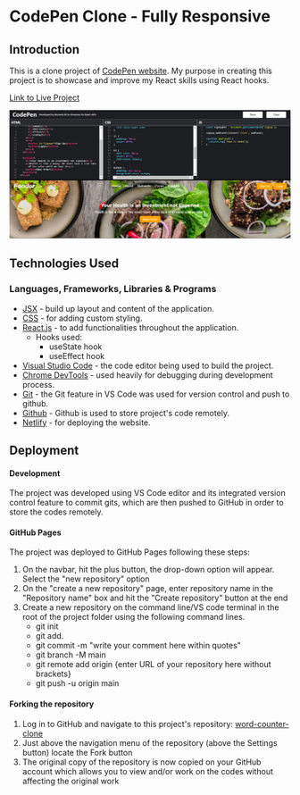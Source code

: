 # CodePen Clone - Fully Responsive

## Introduction

This is a clone project of [CodePen website](https://codepenclonez.netlify.app/). My purpose in creating this project is to showcase and improve my React skills using React hooks. 

[Link to Live Project](https://wordcounterclone.netlify.app/)

![CodePen home page](/public/codepen-clone.png)

## Technologies Used

### Languages, Frameworks, Libraries & Programs

- [JSX](https://reactjs.org/docs/introducing-jsx.html) - build up layout and content of the application.
- [CSS](https://developer.mozilla.org/en-US/docs/Web/CSS) - for adding custom styling.
- [React.js](https://reactjs.org/) - to add functionalities throughout the application.
  - Hooks used:
    - useState hook
    - useEffect hook
- [Visual Studio Code](https://code.visualstudio.com/) - the code editor being used to build the project.
- [Chrome DevTools](https://developer.chrome.com/docs/devtools/) - used heavily for debugging during development process.
- [Git](https://git-scm.com/) - the Git feature in VS Code was used for version control and push to github.
- [Github](https://github.com/) - Github is used to store project's code remotely.
- [Netlify](https://www.netlify.com/) - for deploying the website.

## Deployment

#### Development

The project was developed using VS Code editor and its integrated version control feature to commit gits, which are then pushed to GitHub in order to store the codes remotely.

#### GitHub Pages

The project was deployed to GitHub Pages following these steps:

1. On the navbar, hit the plus button, the drop-down option will appear. Select the "new repository" option
2. On the "create a new repository" page, enter repository name in the "Repository name" box and hit the "Create repository" button at the end
3. Create a new repository on the command line/VS code terminal in the root of the project folder using the following command lines.
   - git init
   - git add.
   - git commit -m "write your comment here within quotes"
   - git branch -M main 
   - git remote add origin {enter URL of your repository here without brackets}
   - git push -u origin main

#### Forking the repository

1. Log in to GitHub and navigate to this project's repository: [word-counter-clone](muneebali500/word-counter-clone-react)
2. Just above the navigation menu of the repository (above the Settings button) locate the Fork button
3. The original copy of the repository is now copied on your GitHub account which allows you to view and/or work on the codes without affecting the original work

